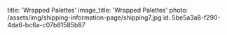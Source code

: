 title: 'Wrapped Palettes'
image_title: 'Wrapped Palettes'
photo: /assets/img/shipping-information-page/shipping7.jpg
id: 5be5a3a8-f290-4da6-bc6a-c07b81585b87
